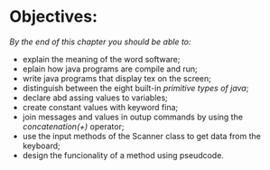 # Objectives:

*By the end of this chapter you should be able to:*

- explain the meaning of the word software;
- eplain how java programs are compile and run;
- write java programs that display tex on the screen;
- distinguish between the eight built-in *primitive types of java*;
- declare abd assing values to variables;
- create constant values with keyword fina;
- join messages and values in outup commands by using the *concatenation(+)*
operator;
- use the input methods of the Scanner class to get data from the keyboard;
- design the funcionality of a method using pseudcode.